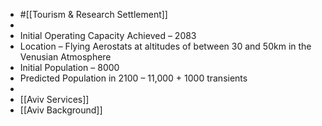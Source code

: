 - #[[Tourism & Research Settlement]]
-
- Initial Operating Capacity Achieved – 2083
- Location – Flying Aerostats at altitudes of between 30 and 50km in the Venusian Atmosphere
- Initial Population – 8000
- Predicted Population in 2100 – 11,000 + 1000 transients
-
- [[Aviv Services]]
- [[Aviv Background]]